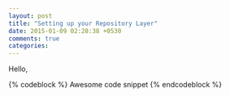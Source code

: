 ```yaml
---
layout: post
title: "Setting up your Repository Layer"
date: 2015-01-09 02:28:38 +0530
comments: true
categories: 
---
```

Hello, 

{% codeblock %}
Awesome code snippet
{% endcodeblock %}

